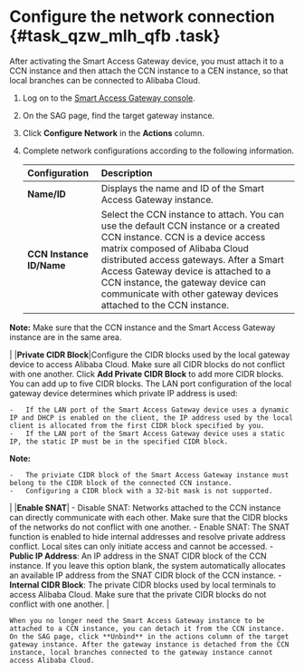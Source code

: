 # Configure the network connection {#task_qzw_mlh_qfb .task}

After activating the Smart Access Gateway device, you must attach it to a CCN instance and then attach the CCN instance to a CEN instance, so that local branches can be connected to Alibaba Cloud.

1.  Log on to the [Smart Access Gateway console](https://smartag.console.aliyun.com/).
2.  On the SAG page, find the target gateway instance.
3.  Click **Configure Network** in the **Actions** column.
4.  Complete network configurations according to the following information. 

    |Configuration|Description|
    |:------------|:----------|
    |**Name/ID**|Displays the name and ID of the Smart Access Gateway instance.|
    |**CCN Instance ID/Name**|Select the CCN instance to attach. You can use the default CCN instance or a created CCN instance. CCN is a device access matrix composed of Alibaba Cloud distributed access gateways. After a Smart Access Gateway device is attached to a CCN instance, the gateway device can communicate with other gateway devices attached to the CCN instance.

**Note:** Make sure that the CCN instance and the Smart Access Gateway instance are in the same area.

 |
    |**Private CIDR Block**|Configure the CIDR blocks used by the local gateway device to access Alibaba Cloud. Make sure all CIDR blocks do not conflict with one another. Click **Add Private CIDR Block** to add more CIDR blocks. You can add up to five CIDR blocks. The LAN port configuration of the local gateway device determines which private IP address is used:

    -   If the LAN port of the Smart Access Gateway device uses a dynamic IP and DHCP is enabled on the client, the IP address used by the local client is allocated from the first CIDR block specified by you.
    -   If the LAN port of the Smart Access Gateway device uses a static IP, the static IP must be in the specified CIDR block.
 **Note:** 

    -   The priviate CIDR block of the Smart Access Gateway instance must belong to the CIDR block of the connected CCN instance.
    -   Configuring a CIDR block with a 32-bit mask is not supported.
 |
    |**Enable SNAT**|     -   Disable SNAT: Networks attached to the CCN instance can directly communicate with each other. Make sure that the CIDR blocks of the networks do not conflict with one another.
    -   Enable SNAT: The SNAT function is enabled to hide internal addresses and resolve private address conflict. Local sites can only initiate access and cannot be accessed.
        -   **Public IP Address**: An IP address in the SNAT CIDR block of the CCN instance. If you leave this option blank, the system automatically allocates an available IP address from the SNAT CIDR block of the CCN instance.
        -   **Internal CIDR Block**: The private CIDR blocks used by local terminals to access Alibaba Cloud. Make sure that the private CIDR blocks do not conflict with one another.
 |

    When you no longer need the Smart Access Gateway instance to be attached to a CCN instance, you can detach it from the CCN instance. On the SAG page, click **Unbind** in the actions column of the target gateway instance. After the gateway instance is detached from the CCN instance, local branches connected to the gateway instance cannot access Alibaba Cloud.


